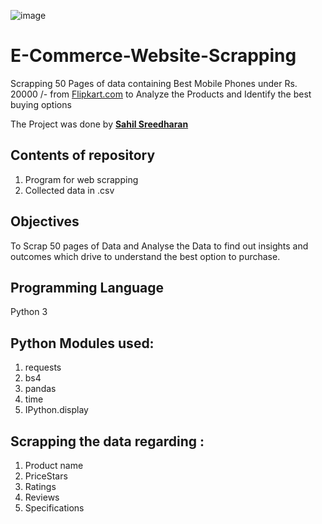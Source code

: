 ![image](https://user-images.githubusercontent.com/83135594/124355996-7aff6c00-dc31-11eb-86ba-4a1d8ac349bf.png)


# **E-Commerce-Website-Scrapping**
Scrapping 50 Pages of data containing Best Mobile Phones under Rs. 20000 /- from [Flipkart.com](https://www.flipkart.com/search?q=mobiles+under+20000&otracker=search&otracker1=search&marketplace=FLIPKART&as-show=on&as=off%27&sort=relevance&p%5B%5D=facets.price_range.from%3DMin&p%5B%5D=facets.price_range.to%3D20000&page=) to Analyze the Products and Identify the best buying options


The Project was done by **[Sahil Sreedharan](https://www.linkedin.com/in/sahil-sreedharan/)**
## Contents of repository
1. Program for web scrapping
2. Collected data in .csv

## Objectives
To Scrap 50 pages of Data and Analyse the Data to find out insights and outcomes which drive to understand the best option to purchase.

## Programming Language
Python 3

## Python Modules used:
1. requests
2. bs4
3. pandas
4. time
5. IPython.display

## Scrapping the data regarding :
1. Product name
2. PriceStars
3. Ratings
4. Reviews
5. Specifications
